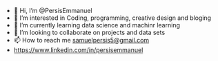- 👋 Hi, I’m @PersisEmmanuel
- 👀 I’m interested in Coding, programming, creative design and bloging
- 🌱 I’m currently learning data science and machinr learning
- 💞️ I’m looking to collaborate on projects and data sets 
- 📫 How to reach me samuelpersis5@gmail.com
- https://www.linkedin.com/in/persisemmanuel

<!---
PersisEmmanuel/PersisEmmanuel is a ✨ special ✨ repository because its `README.md` (this file) appears on your GitHub profile.
You can click the Preview link to take a look at your changes.
--->
